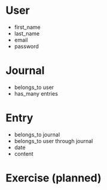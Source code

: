 # User
- first_name
- last_name
- email
- password

# Journal
- belongs_to user
- has_many entries

# Entry
- belongs_to journal
- belongs_to user through journal
- date
- content

# Exercise (planned)
